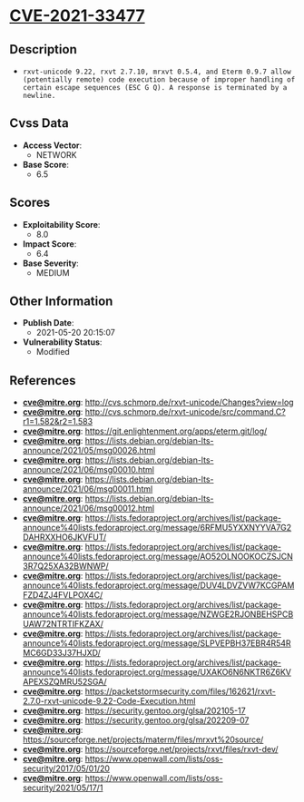 
# [CVE-2021-33477](http://cvs.schmorp.de/rxvt-unicode/Changes?view=log)

## Description

- `rxvt-unicode 9.22, rxvt 2.7.10, mrxvt 0.5.4, and Eterm 0.9.7 allow (potentially remote) code execution because of improper handling of certain escape sequences (ESC G Q). A response is terminated by a newline.`

## Cvss Data

- **Access Vector**:
  - NETWORK
- **Base Score**:
  - 6.5

## Scores

- **Exploitability Score**:
  - 8.0
- **Impact Score**:
  - 6.4
- **Base Severity**:
  - MEDIUM

## Other Information

- **Publish Date**:
  - 2021-05-20 20:15:07
- **Vulnerability Status**:
  - Modified

## References

- **cve@mitre.org**: http://cvs.schmorp.de/rxvt-unicode/Changes?view=log
- **cve@mitre.org**: http://cvs.schmorp.de/rxvt-unicode/src/command.C?r1=1.582&r2=1.583
- **cve@mitre.org**: https://git.enlightenment.org/apps/eterm.git/log/
- **cve@mitre.org**: https://lists.debian.org/debian-lts-announce/2021/05/msg00026.html
- **cve@mitre.org**: https://lists.debian.org/debian-lts-announce/2021/06/msg00010.html
- **cve@mitre.org**: https://lists.debian.org/debian-lts-announce/2021/06/msg00011.html
- **cve@mitre.org**: https://lists.debian.org/debian-lts-announce/2021/06/msg00012.html
- **cve@mitre.org**: https://lists.fedoraproject.org/archives/list/package-announce%40lists.fedoraproject.org/message/6RFMU5YXXNYYVA7G2DAHRXXHO6JKVFUT/
- **cve@mitre.org**: https://lists.fedoraproject.org/archives/list/package-announce%40lists.fedoraproject.org/message/AO52OLNOOKOCZSJCN3R7Q25XA32BWNWP/
- **cve@mitre.org**: https://lists.fedoraproject.org/archives/list/package-announce%40lists.fedoraproject.org/message/DUV4LDVZVW7KCGPAMFZD4ZJ4FVLPOX4C/
- **cve@mitre.org**: https://lists.fedoraproject.org/archives/list/package-announce%40lists.fedoraproject.org/message/NZWGE2RJONBEHSPCBUAW72NTRTIFKZAX/
- **cve@mitre.org**: https://lists.fedoraproject.org/archives/list/package-announce%40lists.fedoraproject.org/message/SLPVEPBH37EBR4R54RMC6GD33J37HJXD/
- **cve@mitre.org**: https://lists.fedoraproject.org/archives/list/package-announce%40lists.fedoraproject.org/message/UXAKO6N6NKTR6Z6KVAPEXSZQMRU52SGA/
- **cve@mitre.org**: https://packetstormsecurity.com/files/162621/rxvt-2.7.0-rxvt-unicode-9.22-Code-Execution.html
- **cve@mitre.org**: https://security.gentoo.org/glsa/202105-17
- **cve@mitre.org**: https://security.gentoo.org/glsa/202209-07
- **cve@mitre.org**: https://sourceforge.net/projects/materm/files/mrxvt%20source/
- **cve@mitre.org**: https://sourceforge.net/projects/rxvt/files/rxvt-dev/
- **cve@mitre.org**: https://www.openwall.com/lists/oss-security/2017/05/01/20
- **cve@mitre.org**: https://www.openwall.com/lists/oss-security/2021/05/17/1
